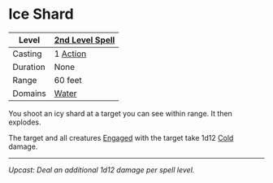 # Ice Shard

| Level    | [2nd Level Spell](2nd%20Level%20Spells.md)          |
| -------- | --------------------------------------------------- |
| Casting  | 1 [Action](../../../../Game%20Procedures/Core%20Procedures/Action.md) |
| Duration | None                                                |
| Range    | 60 feet                                             |
| Domains  | [Water](../../Spell%20Domains/Water.md)          |

You shoot an icy shard at a target you can see within range. It then explodes.

The target and all creatures [Engaged](../../../../Game%20Procedures/Conditions/Engaged.md) with the target take 1d12 [Cold](../../../../Game%20Procedures/Combat/Damage%20Types/Cold.md) damage.

---
*Upcast: Deal an additional 1d12 damage per spell level.*
